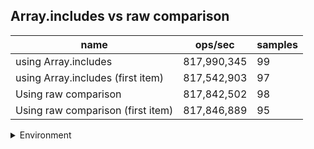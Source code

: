## Array.includes vs raw comparison

|name|ops/sec|samples|
|-|-|-|
|using Array.includes|817,990,345|99|
|using Array.includes (first item)|817,542,903|97|
|Using raw comparison|817,842,502|98|
|Using raw comparison (first item)|817,846,889|95|


<details>
<summary>Environment</summary>

* __Machine:__ linux x64 | 4 vCPUs | 15.6GB Mem
* __Run:__ Tue Mar 12 2024 18:49:27 GMT+0000 (Coordinated Universal Time)
</details>

<!--
{"environment":{"platform":"linux","arch":"x64","cpus":4,"totalMemory":15.606487274169922},"benchmarks":[{"name":"using Array.includes","opsSec":817990345.2659092,"samples":6},{"name":"using Array.includes (first item)","opsSec":817542902.8907378,"samples":9},{"name":"Using raw comparison","opsSec":817842502.4792736,"samples":6},{"name":"Using raw comparison (first item)","opsSec":817846888.9102714,"samples":6}]}-->
